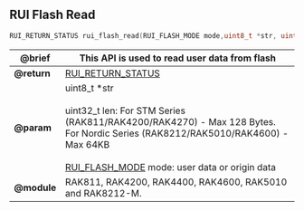 ## RUI Flash Read

```c
RUI_RETURN_STATUS rui_flash_read(RUI_FLASH_MODE mode,uint8_t *str, uint32_t len);
```

| **@brief**  | This API is used to read user data from flash                                                                                 |
| ----------- | ------------------------------------------------------------------------------------------------------------------------------------ |
| **@return** | [RUI_RETURN_STATUS](../#rui-return-status)                                                                                           |
| **@param**  | uint8_t \*str<br><br> uint32_t len: For STM Series (RAK811/RAK4200/RAK4270) - Max 128 Bytes. For Nordic Series (RAK8212/RAK5010/RAK4600) - Max 64KB<br><br>[RUI_FLASH_MODE](#rui-flash-mode) mode: user data or origin data |
| **@module** | RAK811, RAK4200, RAK4400, RAK4600, RAK5010 and RAK8212-M.                                                                            |

